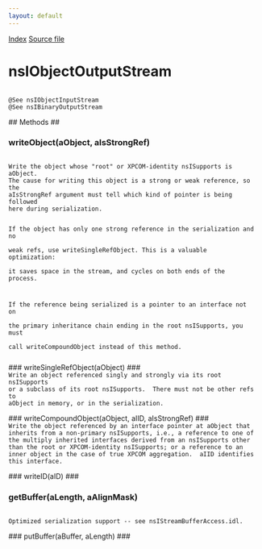 ```yaml
---
layout: default
---
```

<div id='links'><a href="../index.html">Index</a>
<a href="http://dxr.mozilla.org/mozilla-central/source/xpcom/io/nsIObjectOutputStream.idl">Source file</a>
</div>

# nsIObjectOutputStream #
<code>  
@See nsIObjectInputStream  
@See nsIBinaryOutputStream  
  
</code>
## Methods ##

### writeObject(aObject, aIsStrongRef) ###
<code>  
Write the object whose "root" or XPCOM-identity nsISupports is aObject.  
The cause for writing this object is a strong or weak reference, so the  
aIsStrongRef argument must tell which kind of pointer is being followed  
here during serialization.  
  
If the object has only one strong reference in the serialization and no  
weak refs, use writeSingleRefObject.  This is a valuable optimization:  
it saves space in the stream, and cycles on both ends of the process.  
  
If the reference being serialized is a pointer to an interface not on  
the primary inheritance chain ending in the root nsISupports, you must  
call writeCompoundObject instead of this method.  
  
</code>
### writeSingleRefObject(aObject) ###
<code>  
Write an object referenced singly and strongly via its root nsISupports  
or a subclass of its root nsISupports.  There must not be other refs to  
aObject in memory, or in the serialization.  
  
</code>
### writeCompoundObject(aObject, aIID, aIsStrongRef) ###
<code>  
Write the object referenced by an interface pointer at aObject that  
inherits from a non-primary nsISupports, i.e., a reference to one of  
the multiply inherited interfaces derived from an nsISupports other  
than the root or XPCOM-identity nsISupports; or a reference to an  
inner object in the case of true XPCOM aggregation.  aIID identifies  
this interface.  
  
</code>
### writeID(aID) ###

### getBuffer(aLength, aAlignMask) ###
<code>  
Optimized serialization support -- see nsIStreamBufferAccess.idl.  
  
</code>
### putBuffer(aBuffer, aLength) ###
